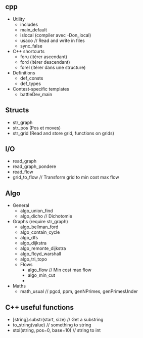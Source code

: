 ## cpp

- Utility
  - includes
  - main_default
  - islocal (compiler avec -Don_local)
  - usaco // Read and write in files
  - sync_false
- C++ shortcurts
  - foru (itérer ascendant)
  - ford (itérer descendant)
  - forel (itérer dans une structure)
- Definitions
  - def_consts
  - def_types
- Contest-specific templates
  - battleDev_main

## Structs
- str_graph
- str_pos (Pos et moves)
- str_grid (Read and store grid, functions on grids)

## I/O
- read_graph
- read_graph_pondere
- read_flow
- grid_to_flow // Transform grid to min cost max flow

## Algo
- General
  - algo_union_find
  - algo_dicho // Dichotomie
- Graphs (require str_graph)
  - algo_bellman_ford
  - algo_contain_cycle
  - algo_dfs
  - algo_dijkstra
  - algo_remonte_dijkstra
  - algo_floyd_warshall
  - algo_tri_topo
  - Flows
    - algo_flow // Min cost max flow
    - algo_min_cut
    - 
- Maths
  - math_usual // pgcd, ppm, genNPrimes, genPrimesUnder

## C++ useful functions
  - [string].substr(start, size) // Get a substring
  - to_string(value) // something to string
  - stoi(string, pos=0, base=10) // string to int